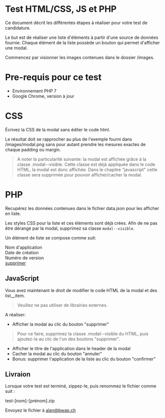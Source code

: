 # Test HTML/CSS, JS et PHP
                                                          
Ce document décrit les différentes étapes à réaliser pour votre test de candidature.

Le but est de réaliser une liste d'éléments à partir d'une source de données fournie.
Chaque élément de la liste possède un bouton qui permet d'afficher une modal.

Commencez par visionner les images contenues dans le dossier /images.

# Pre-requis pour ce test

 - Environnement PHP 7
 - Google Chrome, version à jour

              
# CSS

Écrivez la CSS de la modal sans éditer le code html.

Le résultat doit se rapprocher au plus de l'exemple fourni dans /images/modal.png
sans pour autant prendre les mesures exactes de chaque padding ou margin.

> A noter la particularité suivante: la modal est affichée grâce à la classe .modal--visible.
  Cette classe est déjà appliquée dans le code HTML, la modal est donc affichée.
  Dans le chapitre "javascript" cette classe sera supprimée pour pouvoir afficher/cacher la modal.

# PHP

Recupérez les données contenues dans le fichier data.json pour les afficher en liste.

Les styles CSS pour la liste et ces éléments sont déjà crées.
Afin de ne pas être dérangé par la modal, supprimez sa classe `modal--visible`.

Un élément de liste se compose comme suit:

<div class="list__item">
    <div class="list__content">
        <div class="list__title">Nom d'application</div>
        <div class="list__created">Date de création</div>
        <div class="list__version">Numéro de version</div>
    </div>
    <div class="list__controls">
        <a class="btn" href="#">supprimer</a>
    </div>
</div>

## JavaScript

Vous avez maintenant le droit de modifier le code HTML de la modal et des list__item.

> Veuillez ne pas utiliser de librairies externes.

A réaliser:

 - Afficher la modal au clic du bouton "supprimer"
> Pour ce faire, supprimez la classe .modal--visible du HTML, puis ajoutez-la au clic de l'un des boutons "supprimer".

 - Afficher le titre de l'application dans le header de la modal
 - Cacher la modal au clic du bouton "annuler"
 - Bonus: supprimer l'application de la liste au clic du bouton "confirmer"

## Livraion

Lorsque votre test est terminé, zippez-le, puis renommez le fichier comme suit :

test-[nom]-[prénom].zip

Envoyez le fichier à alan@bwap.ch

